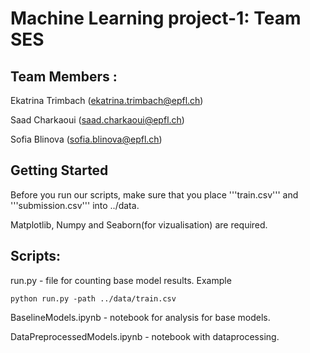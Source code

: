 # Machine Learning project-1: Team SES
## Team Members :
Ekatrina Trimbach (ekatrina.trimbach@epfl.ch)

Saad Charkaoui (saad.charkaoui@epfl.ch)

Sofia Blinova (sofia.blinova@epfl.ch)

## Getting Started
Before you run our scripts, make sure that you place '''train.csv''' and '''submission.csv''' into ../data. 

Matplotlib, Numpy and Seaborn(for vizualisation) are required.

## Scripts:

run.py  - file for counting base model results.
Example
```
python run.py -path ../data/train.csv
```

BaselineModels.ipynb - notebook for analysis for base models.

DataPreprocessedModels.ipynb  - notebook with dataprocessing.


